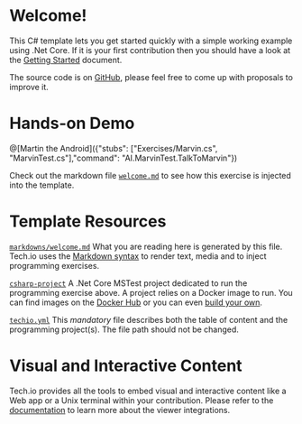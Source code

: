 # Welcome!

This C# template lets you get started quickly with a simple working example using .Net Core. If it is your first contribution then you should have a look at the [Getting Started](https://tech.io/doc/getting-started-create-playground) document.


The source code is on [GitHub](https://github.com/TechDotIO/csharp-template), please feel free to come up with proposals to improve it.

# Hands-on Demo

@[Martin the Android]({"stubs": ["Exercises/Marvin.cs", "MarvinTest.cs"],"command": "AI.MarvinTest.TalkToMarvin"})

Check out the markdown file [`welcome.md`](https://github.com/TechDotIO/csharp-template/blob/master/markdowns/welcome.md) to see how this exercise is injected into the template.

# Template Resources

[`markdowns/welcome.md`](https://github.com/TechDotIO/csharp-template/blob/master/markdowns/welcome.md)
What you are reading here is generated by this file. Tech.io uses the [Markdown syntax](https://tech.io/doc/reference-markdowns) to render text, media and to inject programming exercises.


[`csharp-project`](https://github.com/TechDotIO/csharp-template/tree/master/csharp-project)
A .Net Core MSTest project dedicated to run the programming exercise above. A project relies on a Docker image to run. You can find images on the [Docker Hub](https://hub.docker.com/explore/) or you can even [build your own](https://tech.io/doc/reference-runner).


[`techio.yml`](https://github.com/TechDotIO/csharp-template/blob/master/techio.yml)
This *mandatory* file describes both the table of content and the programming project(s). The file path should not be changed.


# Visual and Interactive Content

Tech.io provides all the tools to embed visual and interactive content like a Web app or a Unix terminal within your contribution. Please refer to the [documentation](https://tech.io/doc) to learn more about the viewer integrations.
